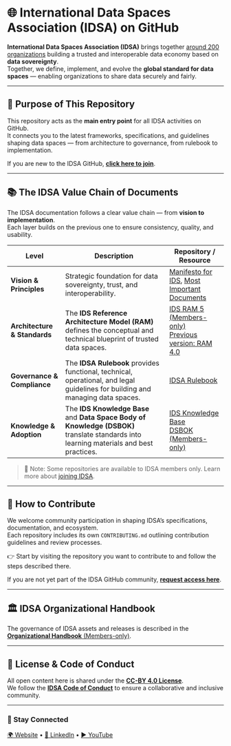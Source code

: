 # 🌐 International Data Spaces Association (IDSA) on GitHub

**International Data Spaces Association (IDSA)** brings together [around 200 organizations](https://internationaldataspaces.org/we/members/) building a trusted and interoperable data economy based on **data sovereignty**.  
Together, we define, implement, and evolve the **global standard for data spaces** — enabling organizations to share data securely and fairly.

---

## 🧭 Purpose of This Repository

This repository acts as the **main entry point** for all IDSA activities on GitHub.  
It connects you to the latest frameworks, specifications, and guidelines shaping data spaces — from architecture to governance, from rulebook to implementation.

If you are new to the IDSA GitHub, [**click here to join**](https://forms.office.com/pages/responsepage.aspx?id=NNZGs_usx0K9RPFVfuibGz1qA21VHyZEj6dyjHL7iBdUM0ZVMzlEMkJTUlhOSEVEWEQyMjZPOUNYTi4u&route=shorturl).

---

## 📚 The IDSA Value Chain of Documents

The IDSA documentation follows a clear value chain — from **vision to implementation**.  
Each layer builds on the previous one to ensure consistency, quality, and usability.

| Level | Description | Repository / Resource |
|-------|--------------|-----------------------|
| **Vision & Principles** | Strategic foundation for data sovereignty, trust, and interoperability. | [Manifesto for IDS](https://docs.internationaldataspaces.org/ids-knowledgebase/manifesto-for-international-dataspaces/), [Most Important Documents](https://internationaldataspaces.org/publications/most-important-documents/) |
| **Architecture & Standards** | The **IDS Reference Architecture Model (RAM)** defines the conceptual and technical blueprint of trusted data spaces. | [IDS RAM 5 (Members-only)](https://github.com/International-Data-Spaces-Association/RAM5) <br> [Previous version: RAM 4.0](https://github.com/International-Data-Spaces-Association/IDS-RAM_4_0) |
| **Governance & Compliance** | The **IDSA Rulebook** provides functional, technical, operational, and legal guidelines for building and managing data spaces. | [IDSA Rulebook](https://github.com/International-Data-Spaces-Association/IDSA-Rulebook) |
| **Knowledge & Adoption** | The **IDS Knowledge Base** and **Data Space Body of Knowledge (DSBOK)** translate standards into learning materials and best practices. | [IDS Knowledge Base](https://docs.internationaldataspaces.org/ids-knowledgebase/) <br> [DSBOK (Members-only)](https://github.com/International-Data-Spaces-Association/DSBOK) |

> 🧩 Note: Some repositories are available to IDSA members only. Learn more about [joining IDSA](https://internationaldataspaces.org/we/become-a-member/).

---

## 🤝 How to Contribute

We welcome community participation in shaping IDSA’s specifications, documentation, and ecosystem.  
Each repository includes its own `CONTRIBUTING.md` outlining contribution guidelines and review processes.

👉 Start by visiting the repository you want to contribute to and follow the steps described there.

If you are not yet part of the IDSA GitHub community, [**request access here**](https://forms.office.com/pages/responsepage.aspx?id=NNZGs_usx0K9RPFVfuibGz1qA21VHyZEj6dyjHL7iBdUM0ZVMzlEMkJTUlhOSEVEWEQyMjZPOUNYTi4u&route=shorturl).

---

## 🏛️ IDSA Organizational Handbook

The governance of IDSA assets and releases is described in the  
[**Organizational Handbook** (Members-only)](https://github.com/International-Data-Spaces-Association/members-area/tree/main/OrganizationalHandbook).

---

## 📜 License & Code of Conduct

All open content here is shared under the [**CC-BY 4.0 License**](./LICENSE.md).  
We follow the [**IDSA Code of Conduct**](./CODE_OF_CONDUCT.md) to ensure a collaborative and inclusive community.

---

### 🔗 Stay Connected

[🌍 Website](https://internationaldataspaces.org) • [💼 LinkedIn](https://www.linkedin.com/company/international-data-spaces-association/) • [▶️ YouTube](https://www.youtube.com/channel/UC9PsQnKgreCmj-F6Kea5QRg)



